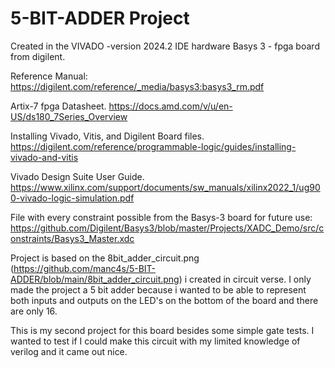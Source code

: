 # 5-BIT-ADDER Project


Created in the VIVADO -version 2024.2 IDE
hardware Basys 3 - fpga board from digilent. 


Reference Manual:
  https://digilent.com/reference/_media/basys3:basys3_rm.pdf

Artix-7 fpga Datasheet. 
  https://docs.amd.com/v/u/en-US/ds180_7Series_Overview

Installing Vivado, Vitis, and Digilent Board files.
  https://digilent.com/reference/programmable-logic/guides/installing-vivado-and-vitis

Vivado Design Suite User Guide.
  https://www.xilinx.com/support/documents/sw_manuals/xilinx2022_1/ug900-vivado-logic-simulation.pdf
  
File with every constraint possible from the Basys-3 board for future use:
https://github.com/Digilent/Basys3/blob/master/Projects/XADC_Demo/src/constraints/Basys3_Master.xdc


        

Project is based on the 8bit_adder_circuit.png (https://github.com/manc4s/5-BIT-ADDER/blob/main/8bit_adder_circuit.png) i created in circuit verse.
I only made the project a 5 bit adder because i wanted to be able to represent both inputs and outputs on the LED's on the bottom of the board and there are only 16.


This is my second project for this board besides some simple gate tests. I wanted to test if I could make this circuit with my limited knowledge of verilog and it came out nice. 






